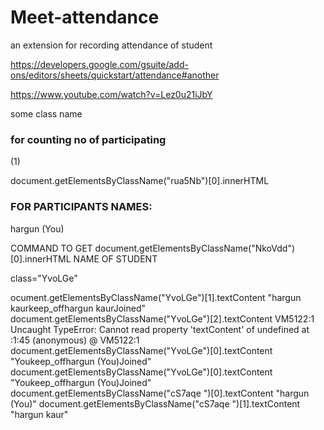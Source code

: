 # Meet-attendance
an extension for recording attendance of student 


https://developers.google.com/gsuite/add-ons/editors/sheets/quickstart/attendance#another


https://www.youtube.com/watch?v=Lez0u21iJbY


some class name 
### for counting no of participating
<span class="rua5Nb" jsname="EydYod">(1)</span>   

document.getElementsByClassName("rua5Nb")[0].innerHTML

### FOR PARTICIPANTS NAMES:
<div class="cS7aqe NkoVdd">hargun (You)</div>

COMMAND TO GET 
document.getElementsByClassName("NkoVdd")[0].innerHTML NAME OF STUDENT 


class="YvoLGe"


ocument.getElementsByClassName("YvoLGe")[1].textContent
"hargun kaurkeep_offhargun kaurJoined"
document.getElementsByClassName("YvoLGe")[2].textContent
VM5122:1 Uncaught TypeError: Cannot read property 'textContent' of undefined
    at <anonymous>:1:45
(anonymous) @ VM5122:1
document.getElementsByClassName("YvoLGe")[0].textContent
"Youkeep_offhargun (You)Joined"
document.getElementsByClassName("YvoLGe")[0].textContent
"Youkeep_offhargun (You)Joined"
document.getElementsByClassName("cS7aqe ")[0].textContent
"hargun (You)"
document.getElementsByClassName("cS7aqe ")[1].textContent
"hargun kaur"
  
  
  
  
  
  
  
  
